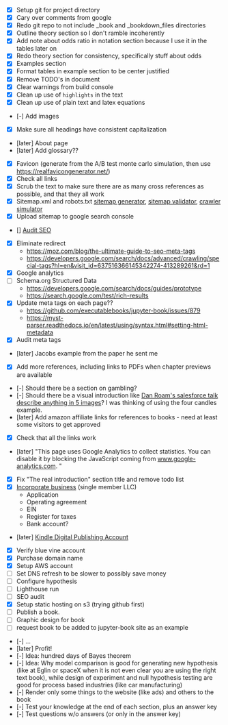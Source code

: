 - [x] Setup git for project directory
- [x] Cary over comments from google
- [x] Redo git repo to not include _book and _bookdown_files directories
- [x] Outline theory section so I don't ramble incoherently 
- [x] Add note about odds ratio in notation section because I use it in the tables later on
- [x] Redo theory section for consistency, specifically stuff about odds
- [x] Examples section
- [x] Format tables in example section to be center justified
- [x] Remove TODO's in document
- [x] Clear warnings from build console
- [x] Clean up use of `highlights` in the text
- [x] Clean up use of plain text and latex equations
- [-] Add images
- [x] Make sure all headings have consistent capitalization
- [later] About page
- [later] Add glossary??
- [x] Favicon (generate from the A/B test monte carlo simulation, then use https://realfavicongenerator.net/)
- [x] Check all links
- [x] Scrub the text to make sure there are as many cross references as possible, and that they all work 
- [x] Sitemap.xml and robots.txt [sitemap generator](https://timestampgenerator.com/xml-sitemap-from-list), [sitemap validator](https://www.xml-sitemaps.com/validate-xml-sitemap.html), [crawler simulator](https://www.xml-sitemaps.com/se-bot-simulator.html)
- [x] Upload sitemap to google search console
- [] [Audit SEO](https://www.seoptimer.com/)
- [x] Eliminate redirect
  - https://moz.com/blog/the-ultimate-guide-to-seo-meta-tags
  - https://developers.google.com/search/docs/advanced/crawling/special-tags?hl=en&visit_id=637516366145342274-413289261&rd=1
- [x] Google analytics
- [ ] Schema.org Structured Data
  - https://developers.google.com/search/docs/guides/prototype
  - https://search.google.com/test/rich-results
- [x] Update meta tags on each page??
  - https://github.com/executablebooks/jupyter-book/issues/879
  - https://myst-parser.readthedocs.io/en/latest/using/syntax.html#setting-html-metadata
- [x] Audit meta tags
- [later] Jacobs example from the paper he sent me
- [x] Add more references, including links to PDFs when chapter previews are available
- [-] Should there be a section on gambling?
- [-] Should there be a visual introduction like [Dan Roam's salesforce talk describe anything in 5 images](https://www.salesforce.com/video/3620187/)? I was thinking of using the four candles example.
- [later] Add amazon affiliate links for references to books - need at least some visitors to get approved
- [x] Check that all the links work
- [later] "This page uses Google Analytics to collect statistics. You can disable it by blocking the JavaScript coming from www.google-analytics.com. "
- [x] Fix "The real introduction" section title and remove todo list
- [x] [Incorporate business](https://www.thebalancesmb.com/how-to-form-an-llc-397581) (single member LLC)
  - Application
  - Operating agreement
  - EIN
  - Register for taxes
  - Bank account?
- [later] [Kindle Digital Publishing Account](https://kdp.amazon.com)
- [x] Verify blue vine account
- [X] Purchase domain name
- [x] Setup AWS account
- [ ] Set DNS refresh to be slower to possibly save money
- [ ] Configure hypothesis
- [ ] Lighthouse run
- [ ] SEO audit
- [X] Setup static hosting on s3 (trying github first)
- [ ] Publish a book.
- [ ] Graphic design for book
- [ ] request book to be added to jupyter-book site as an example
- [-] ...
- [later] Profit!
- [-] Idea: hundred days of Bayes theorem
- [-] Idea: Why model comparison is good for generating new hypothesis (like at Eglin or spaceX when it is not even clear you are using the right text book), while design of experiment and null hypothesis testing are good for process based industries (like car manufacturing)
- [-] Render only some things to the website (like ads) and others to the book
- [-] Test your knowledge at the end of each section, plus an answer key
- [-] Test questions w/o answers (or only in the answer key)
